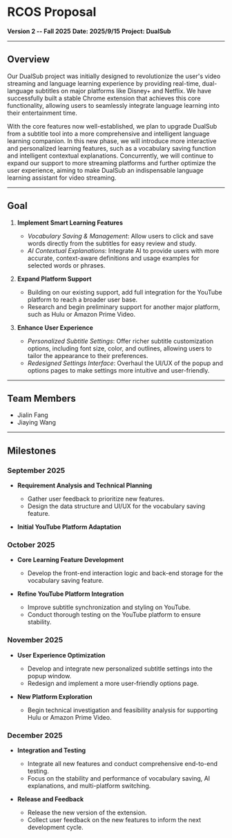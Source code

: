 # RCOS Proposal

**Version 2 -- Fall 2025**
**Date: 2025/9/15**
**Project: DualSub**

---

## Overview

Our DualSub project was initially designed to revolutionize the user's video streaming and language learning experience by providing real-time, dual-language subtitles on major platforms like Disney+ and Netflix. We have successfully built a stable Chrome extension that achieves this core functionality, allowing users to seamlessly integrate language learning into their entertainment time.

With the core features now well-established, we plan to upgrade DualSub from a subtitle tool into a more comprehensive and intelligent language learning companion. In this new phase, we will introduce more interactive and personalized learning features, such as a vocabulary saving function and intelligent contextual explanations. Concurrently, we will continue to expand our support to more streaming platforms and further optimize the user experience, aiming to make DualSub an indispensable language learning assistant for video streaming.

---

## Goal

1. **Implement Smart Learning Features**
    - _Vocabulary Saving & Management_: Allow users to click and save words directly from the subtitles for easy review and study.
    - _AI Contextual Explanations_: Integrate AI to provide users with more accurate, context-aware definitions and usage examples for selected words or phrases.

2. **Expand Platform Support**
    - Building on our existing support, add full integration for the YouTube platform to reach a broader user base.
    - Research and begin preliminary support for another major platform, such as Hulu or Amazon Prime Video.

3. **Enhance User Experience**
    - _Personalized Subtitle Settings_: Offer richer subtitle customization options, including font size, color, and outlines, allowing users to tailor the appearance to their preferences.
    - _Redesigned Settings Interface_: Overhaul the UI/UX of the popup and options pages to make settings more intuitive and user-friendly.

---

## Team Members

- Jialin Fang
- Jiaying Wang

---

## Milestones

### September 2025

- **Requirement Analysis and Technical Planning**
    - Gather user feedback to prioritize new features.
    - Design the data structure and UI/UX for the vocabulary saving feature.

- **Initial YouTube Platform Adaptation**

### October 2025

- **Core Learning Feature Development**
    - Develop the front-end interaction logic and back-end storage for the vocabulary saving feature.

- **Refine YouTube Platform Integration**
    - Improve subtitle synchronization and styling on YouTube.
    - Conduct thorough testing on the YouTube platform to ensure stability.

### November 2025

- **User Experience Optimization**
    - Develop and integrate new personalized subtitle settings into the popup window.
    - Redesign and implement a more user-friendly options page.

- **New Platform Exploration**
    - Begin technical investigation and feasibility analysis for supporting Hulu or Amazon Prime Video.

### December 2025

- **Integration and Testing**
    - Integrate all new features and conduct comprehensive end-to-end testing.
    - Focus on the stability and performance of vocabulary saving, AI explanations, and multi-platform switching.

- **Release and Feedback**
    - Release the new version of the extension.
    - Collect user feedback on the new features to inform the next development cycle.
